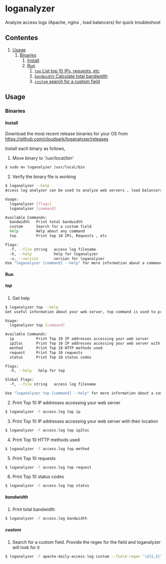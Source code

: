 # loganalyzer

Analyze access logs (Apache, nginx , load balancers) for quick troubleshoot

## Contentes

1. [Usage](#usage)
    1. [Binaries](#binaries)
        1. [Install](#install)
        1. [Run](#run)
            1. [`top` List top 10 IPs, requests, etc](#top)
            1. [`bandwidth` Calculate total bandwidth](#bandwidth)
            1. [`custom` search for a custom field](#custom)

## Usage

### Binaries

#### Install

Download the most recent release binaries for your OS from https://github.com/cloudsark/loganalyzer/releases

Install each binary as follows,

1. Move binary to '/usr/local/bin'
```bash
$ sudo mv loganalyzer /usr/local/bin 
```
2. Verify the binary file is working
```bash
$ loganalyzer --help
Access log analyzer can be used to analyze web servers , load balancers access logs

Usage:
  loganalyzer [flags]
  loganalyzer [command]

Available Commands:
  bandwidth   Print total bandwidth
  custom      Search for a custom field
  help        Help about any command
  top         Print top 10 IPs, Requests , etc

Flags:
  -f, --file string   access log filename
  -h, --help          help for loganalyzer
  -v, --version       version for loganalyzer
Use "loganalyzer [command] --help" for more information about a command.
```

#### Run

##### top

1. Get help
```bash
$ loganalyzer top --help
Get useful information about your web server, top command is used to print top 10 IPs, methods, requests and status codes

Usage:
  loganalyzer top [command]

Available Commands:
  ip          Print Top 10 IP addresses accessing your web server
  ip2loc      Print Top 10 IP addresses accessing your web server with their location
  method      Print Top 10 HTTP methods used
  request     Print Top 10 requests
  status      Print Top 10 status codes

Flags:
  -h, --help   help for top

Global Flags:
  -f, --file string   access log filename

Use "loganalyzer top [command] --help" for more information about a command.
```
2. Print Top 10 IP addresses accessing your web server
```bash
$ loganalyzer -f access.log top ip
```
3. Print Top 10 IP addresses accessing your web server with their location
```bash
$ loganalyzer -f access.log top ip2loc
```
4. Print Top 10 HTTP methods used
```bash
$ loganalyzer -f access.log top method
```
5. Print Top 10 requests
```bash
$ loganalyzer -f access.log top request
```
6. Print Top 10 status codes
```bash
$ loganalyzer -f access.log top status
```


##### bandwidth
1. Print total bandwidth
```bash
$ loganalyzer -f access.log bandwidth
```

##### custom
1. Search for a custom field. Provide the regex for the field and loganalyzer will look for it
```bash
$ loganalyzer -f apache-daily-access.log custom --field-regex '\d{1,3}\.\d{1,3}\.\d{1,3}\.\d{1,3}'
```
